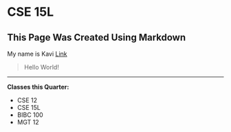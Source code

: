 # CSE 15L
## This Page Was Created Using Markdown

My name is Kavi
[Link]([http://a.com](https://www.linkedin.com/in/kavipateljhawar/))
> Hello World!
---

**Classes this Quarter:**
- CSE 12
- CSE 15L
- BIBC 100
- MGT 12
